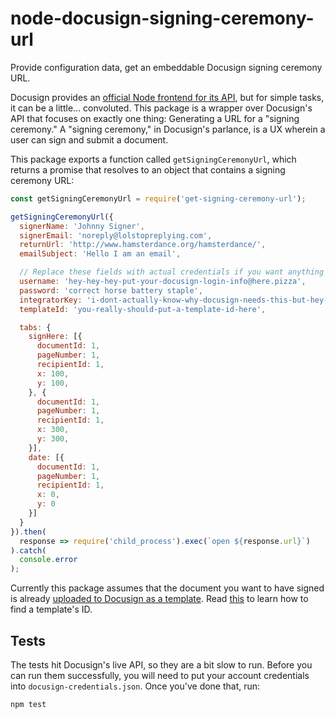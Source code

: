 # node-docusign-signing-ceremony-url

Provide configuration data, get an embeddable Docusign signing ceremony URL.

Docusign provides an [official Node frontend for its API](https://github.com/docusign/docusign-node-client), but for simple tasks, it can be a little... convoluted.  This package is a wrapper over Docusign's API that focuses on exactly one thing: Generating a URL for a "signing ceremony."  A "signing ceremony," in Docusign's parlance, is a UX wherein a user can sign and submit a document.

This package exports a function called `getSigningCeremonyUrl`, which returns a promise that resolves to an object that contains a signing ceremony URL:

````javascript
const getSigningCeremonyUrl = require('get-signing-ceremony-url');

getSigningCeremonyUrl({
  signerName: 'Johnny Signer',
  signerEmail: 'noreply@lolstopreplying.com',
  returnUrl: 'http://www.hamsterdance.org/hamsterdance/',
  emailSubject: 'Hello I am an email',

  // Replace these fields with actual credentials if you want anything to work
  username: 'hey-hey-hey-put-your-docusign-login-info@here.pizza',
  password: 'correct horse battery staple',
  integratorKey: 'i-dont-actually-know-why-docusign-needs-this-but-hey-whatever-just-paste-it-in-here'
  templateId: 'you-really-should-put-a-template-id-here',

  tabs: {
    signHere: [{
      documentId: 1,
      pageNumber: 1,
      recipientId: 1,
      x: 100,
      y: 100,
    }, {
      documentId: 1,
      pageNumber: 1,
      recipientId: 1,
      x: 300,
      y: 300,
    }],
    date: [{
      documentId: 1,
      pageNumber: 1,
      recipientId: 1,
      x: 0,
      y: 0
    }]
  }
}).then(
  response => require('child_process').exec(`open ${response.url}`)
).catch(
  console.error
);
````

Currently this package assumes that the document you want to have signed is already [uploaded to Docusign as a template](https://support.docusign.com/guides/ndse-user-guide-working-with-templates).  Read [this](https://www.docusign.com/DocuSignHelp/Content/template-id.htm) to learn how to find a template's ID.

## Tests

The tests hit Docusign's live API, so they are a bit slow to run.  Before you can run them successfully, you will need to put your account credentials into `docusign-credentials.json`.  Once you've done that, run:

````
npm test
````
